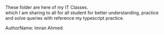 These folder are here of my IT Classes.<br> which I am sharing to all for all student for better understanding, practice and solve queries with reference my typescript practice.


AuthorName: Imran Ahmed